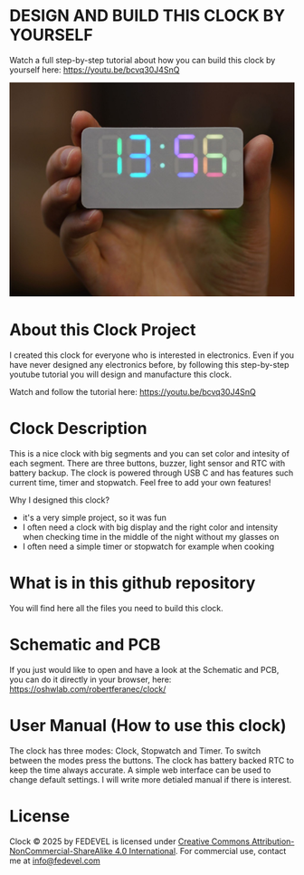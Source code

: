 # DESIGN AND BUILD THIS CLOCK BY YOURSELF
Watch a full step-by-step tutorial about how you can build this clock by yourself here: https://youtu.be/bcvq30J4SnQ

![Clock](/Assets/clock_picture_4x3.jpg)

# About this Clock Project
I created this clock for everyone who is interested in electronics. Even if you have never designed any electronics before, by following this step-by-step youtube tutorial you will design and manufacture this clock.

Watch and follow the tutorial here: https://youtu.be/bcvq30J4SnQ

# Clock Description
This is a nice clock with big segments and you can set color and intesity of each segment. There are three buttons, buzzer, light sensor and RTC with battery backup. The clock is powered through USB C and has features such current time, timer and stopwatch. Feel free to add your own features!

Why I designed this clock?
- it's a very simple project, so it was fun
- I often need a clock with big display and the right color and intensity when checking time in the middle of the night without my glasses on
- I often need a simple timer or stopwatch for example when cooking

# What is in this github repository
You will find here all the files you need to build this clock.

# Schematic and PCB
If you just would like to open and have a look at the Schematic and PCB, you can do it directly in your browser, here: https://oshwlab.com/robertferanec/clock/

# User Manual (How to use this clock)
The clock has three modes: Clock, Stopwatch and Timer. To switch between the modes press the buttons. The clock has battery backed RTC to keep the time always accurate. A simple web interface can be used to change default settings. I will write more detialed manual if there is interest. 

# License
Clock © 2025 by FEDEVEL is licensed under [Creative Commons Attribution-NonCommercial-ShareAlike 4.0 International](https://creativecommons.org/licenses/by-nc-sa/4.0/?ref=chooser-v1). For commercial use, contact me at info@fedevel.com 
